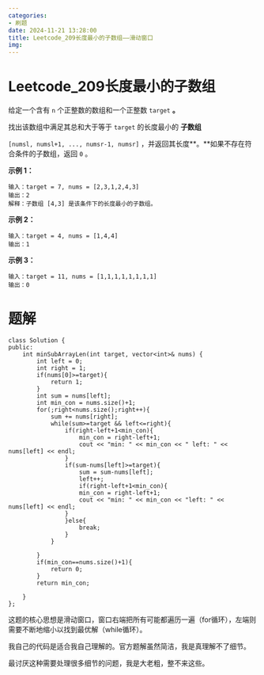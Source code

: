 ```yaml
---
categories:
- 刷题
date: 2024-11-21 13:28:00
title: Leetcode_209长度最小的子数组——滑动窗口
img: 
---
```


# Leetcode_209长度最小的子数组

给定一个含有 `n` 个正整数的数组和一个正整数 `target` **。**

找出该数组中满足其总和大于等于 `target` 的长度最小的 **子数组**

`[numsl, numsl+1, ..., numsr-1, numsr]` ，并返回其长度**。**如果不存在符合条件的子数组，返回 `0` 。

**示例 1：**

```
输入：target = 7, nums = [2,3,1,2,4,3]
输出：2
解释：子数组 [4,3] 是该条件下的长度最小的子数组。
```

**示例 2：**

```
输入：target = 4, nums = [1,4,4]
输出：1
```

**示例 3：**

```
输入：target = 11, nums = [1,1,1,1,1,1,1,1]
输出：0
```

# 题解

```
class Solution {
public:
    int minSubArrayLen(int target, vector<int>& nums) {
        int left = 0;
        int right = 1;
        if(nums[0]>=target){
            return 1;
        }
        int sum = nums[left];
        int min_con = nums.size()+1;
        for(;right<nums.size();right++){
            sum += nums[right];
            while(sum>=target && left<=right){
                if(right-left+1<min_con){
                    min_con = right-left+1;
                    cout << "min: " << min_con << " left: " << nums[left] << endl;
                }
                if(sum-nums[left]>=target){
                    sum = sum-nums[left];
                    left++;
                    if(right-left+1<min_con){
                    min_con = right-left+1;
                    cout << "min: " << min_con << "left: " << nums[left] << endl;
                }
                }else{
                    break;
                }
            }
            
        }
        if(min_con==nums.size()+1){
            return 0;
        }
        return min_con;
        
    }
};
```

这题的核心思想是滑动窗口，窗口右端把所有可能都遍历一遍（for循环），左端则需要不断地缩小以找到最优解（while循环）。

我自己的代码是适合我自己理解的。官方题解虽然简洁，我是真理解不了细节。

最讨厌这种需要处理很多细节的问题，我是大老粗，整不来这些。

